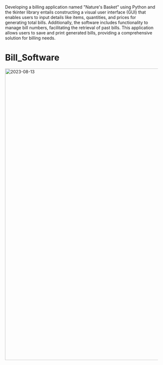 Developing a billing application named "Nature's Basket" using Python and the tkinter library entails constructing a visual user interface (GUI) that enables users to input details like items, quantities, and prices for generating total bills. Additionally, the software includes functionality to manage bill numbers, facilitating the retrieval of past bills. This application allows users to save and print generated bills, providing a comprehensive solution for billing needs.

# Bill_Software

<img width="960" alt="2023-08-13" src="https://github.com/shreya348/Bill_Software/assets/79329646/de106bb2-43ce-4ee2-b29f-fb7849a117fb">
